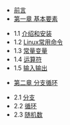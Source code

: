 
* [前言](README.md)
* [第一章 基本要素](chapter1/1.0.md)
 - 1.1 [介绍和安装](chapter1/1.1.md)
 - 1.2 [Linux常用命令](chapter1/1.2.md)
 - 1.3 [常量变量](chapter1/1.3.md)
 - 1.4 [运算符](chapter1/1.4.md)
 - 1.5 [输入输出](chapter1/1.5.md)
* [第二章 分支循环](chapter1/2.0.md)
 - 2.1 [分支](chapter2/2.1.md)
 - 2.2 [循环](chapter2/2.2.md)
 - 2.3 [随机数](chapter2/2.3.md)
  

